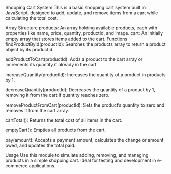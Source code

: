 Shopping Cart System
This is a basic shopping cart system built in JavaScript, designed to add, update, and remove items from a cart while calculating the total cost.

Array Structure
products: An array holding available products, each with properties like name, price, quantity, productId, and image.
cart: An initially empty array that stores items added to the cart.
Functions
findProductById(productId): Searches the products array to return a product object by its productId.

addProductToCart(productId): Adds a product to the cart array or increments its quantity if already in the cart.

increaseQuantity(productId): Increases the quantity of a product in products by 1.

decreaseQuantity(productId): Decreases the quantity of a product by 1, removing it from the cart if quantity reaches zero.

removeProductFromCart(productId): Sets the product’s quantity to zero and removes it from the cart array.

cartTotal(): Returns the total cost of all items in the cart.

emptyCart(): Empties all products from the cart.

pay(amount): Accepts a payment amount, calculates the change or amount owed, and updates the total paid.

Usage
Use this module to simulate adding, removing, and managing products in a simple shopping cart. Ideal for testing and development in e-commerce applications.
